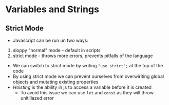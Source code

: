 
# Variables and Strings



## Strict Mode
- Javascript can be run un two ways:
 1) sloppy "normal" mode - default in scripts
 2) strict mode - throws more errors, prevents pitfalls of the language
- We can switch to strict mode by writing `"use strict";` at the top of the code
- By using strict mode we can prevent ourselves from overwiriting global objects and mutating existing properties 
- _Hoisting_ is the ability in js to access a variable before it is created
  - To avoid this issue we can use `let` and `const` as they will throw unitiliazed error   
